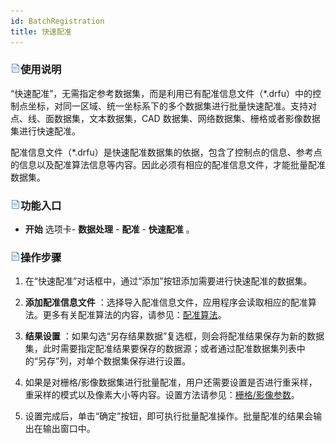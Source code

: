 ```yaml
---
id: BatchRegistration
title: 快速配准  
---  
```

### ![](../../img/read.gif)使用说明




“快速配准”，无需指定参考数据集，而是利用已有配准信息文件（*.drfu）中的控制点坐标，对同一区域、统一坐标系下的多个数据集进行批量快速配准。支持对点、线、面数据集，文本数据集，CAD
数据集、网络数据集、栅格或者影像数据集进行快速配准。




配准信息文件（*.drfu）是快速配准数据集的依据，包含了控制点的信息、参考点的信息以及配准算法信息等内容。因此必须有相应的配准信息文件，才能批量配准数据集。



### ![](../../img/read.gif)功能入口



* **开始** 选项卡- **数据处理** - **配准** - **快速配准** 。



### ![](../../img/read.gif)操作步骤



1. 在“快速配准”对话框中，通过“添加”按钮添加需要进行快速配准的数据集。

2. **添加配准信息文件**
：选择导入配准信息文件，应用程序会读取相应的配准算法。更多有关配准算法的内容，请参见：[配准算法](RegistrationMode.html)。

3. **结果设置**
：如果勾选“另存结果数据”复选框，则会将配准结果保存为新的数据集，此时需要指定配准结果要保存的数据源；或者通过配准数据集列表中的“另存”列，对单个数据集保存进行设置。

4. 如果是对栅格/影像数据集进行批量配准，用户还需要设置是否进行重采样，重采样的模式以及像素大小等内容。设置方法请参见：[栅格/影像参数](resamplesize.html)。

5. 设置完成后，单击“确定”按钮，即可执行批量配准操作。批量配准的结果会输出在输出窗口中。


